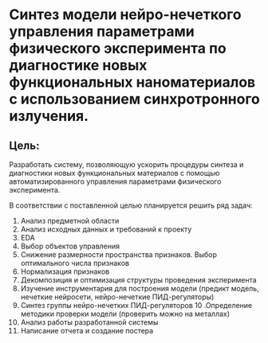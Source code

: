 # Синтез модели нейро-нечеткого управления параметрами физического эксперимента по диагностике новых функциональных наноматериалов с использованием синхротронного излучения.
## Цель: 
Разработать систему, позволяющую ускорить процедуры синтеза и диагностики новых функциональных материалов с помощью автоматизированного управления параметрами физического эксперимента.

В соответствии с поставленной целью планируется решить ряд задач:
1. Анализ предметной области
2. Анализ исходных данных и требований к проекту
3. EDA
4. Выбор объектов управления
5. Снижение размерности пространства признаков. Выбор оптимального числа признаков
6. Нормализация признаков
7. Декомпозиция и оптимизация структуры проведения эксперимента
8. Изучение инструментария для построения модели (предикт модель, нечеткие нейросети, нейро-нечеткие ПИД-регуляторы)
9. Синтез группы нейро-нечетких ПИД-регуляторов
10 .Определение методики проверки модели (проверить можно на металлах)
11. Анализ работы разработанной системы
12. Написание отчета и создание постера
